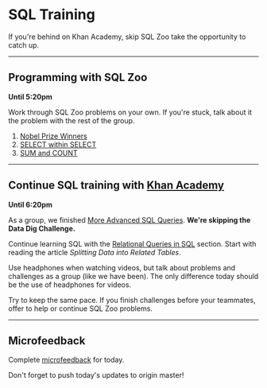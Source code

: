 # SQL Training

If you're behind on Khan Academy, skip SQL Zoo take the opportunity to catch up.


<hr>


## Programming with SQL Zoo
**Until 5:20pm**

Work through SQL Zoo problems on your own. If you're stuck, talk about it the problem with the rest of the group.

  1. [Nobel Prize Winners](https://sqlzoo.net/wiki/SELECT_from_Nobel_Tutorial)
  3. [SELECT within SELECT](https://sqlzoo.net/wiki/SELECT_within_SELECT_Tutorial)
  4. [SUM and COUNT](https://sqlzoo.net/wiki/SUM_and_COUNT)



<hr>


## Continue SQL training with [Khan Academy](https://www.khanacademy.org/computing/computer-programming/sql/)
**Until 6:20pm**

As a group, we finished [More Advanced SQL Queries](https://www.khanacademy.org/computing/computer-programming/sql#more-advanced-sql-queries). **We're skipping the Data Dig Challenge.**

Continue learning SQL with the [Relational Queries in SQL](https://www.khanacademy.org/computing/computer-programming/sql/relational-queries-in-sql/a/splitting-data-into-related-tables) section. Start with reading the article _Splitting Data into Related Tables_.

Use headphones when watching videos, but talk about problems and challenges as a group (like we have been). The only difference today should be the use of headphones for videos.

Try to keep the same pace. If you finish challenges before your teammates, offer to help or continue SQL Zoo problems.



<hr>


## Microfeedback

Complete [microfeedback](https://goo.gl/forms/H7dnmdGBe7Bsm8Cy2) for today.

Don't forget to push today's updates to origin master!
